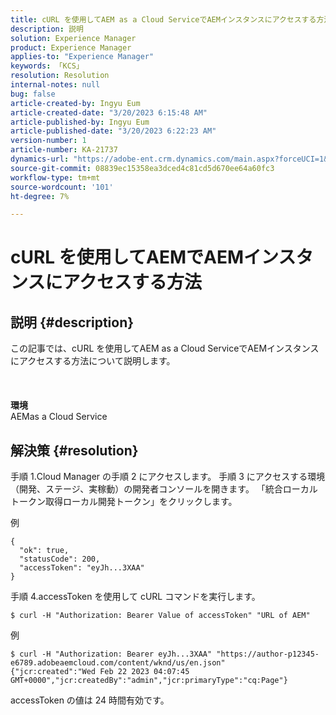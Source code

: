 ```yaml
---
title: cURL を使用してAEM as a Cloud ServiceでAEMインスタンスにアクセスする方法
description: 説明
solution: Experience Manager
product: Experience Manager
applies-to: "Experience Manager"
keywords: 「KCS」
resolution: Resolution
internal-notes: null
bug: false
article-created-by: Ingyu Eum
article-created-date: "3/20/2023 6:15:48 AM"
article-published-by: Ingyu Eum
article-published-date: "3/20/2023 6:22:23 AM"
version-number: 1
article-number: KA-21737
dynamics-url: "https://adobe-ent.crm.dynamics.com/main.aspx?forceUCI=1&pagetype=entityrecord&etn=knowledgearticle&id=d4301ca4-e6c6-ed11-b597-6045bd006295"
source-git-commit: 08839ec15358ea3dced4c81cd5d670ee64a60fc3
workflow-type: tm+mt
source-wordcount: '101'
ht-degree: 7%

---
```


# cURL を使用してAEMでAEMインスタンスにアクセスする方法

## 説明 {#description}

この記事では、cURL を使用してAEM as a Cloud ServiceでAEMインスタンスにアクセスする方法について説明します。<br><br> <br><br><b>環境</b>
<br>AEMas a Cloud Service

## 解決策 {#resolution}


手順 1.Cloud Manager の手順 2 にアクセスします。 手順 3 にアクセスする環境（開発、ステージ、実稼動）の開発者コンソールを開きます。 「統合ローカルトークン取得ローカル開発トークン」をクリックします。

例


```
{
  "ok": true,
  "statusCode": 200,
  "accessToken": "eyJh...3XAA"
}
```


手順 4.accessToken を使用して cURL コマンドを実行します。


```
$ curl -H "Authorization: Bearer Value of accessToken" "URL of AEM"
```


例


```
$ curl -H "Authorization: Bearer eyJh...3XAA" "https://author-p12345-e6789.adobeaemcloud.com/content/wknd/us/en.json"
{"jcr:created":"Wed Feb 22 2023 04:07:45 GMT+0000","jcr:createdBy":"admin","jcr:primaryType":"cq:Page"}
```


accessToken の値は 24 時間有効です。

